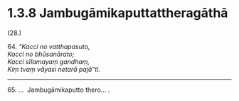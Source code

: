 

# 1.3.8 Jambugāmikaputtattheragāthā




(28.)

64\. _“Kacci no vatthapasuto,_  
_Kacci no bhūsanārato;_  
_Kacci sīlamayaṃ gandhaṃ,_  
_Kiṃ tvaṃ vāyasi netarā pajā”ti._  


---

65\. …  Jambugāmikaputto thero… .





